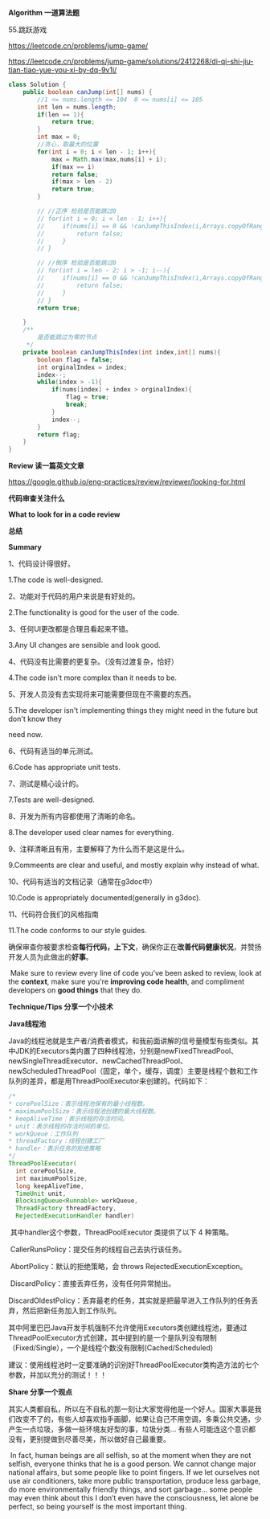 **Algorithm 一道算法题**



55.跳跃游戏

https://leetcode.cn/problems/jump-game/

https://leetcode.cn/problems/jump-game/solutions/2412268/di-qi-shi-jiu-tian-tiao-yue-you-xi-by-dq-9v1i/

```java
class Solution {
    public boolean canJump(int[] nums) {
        //1 <= nums.length <= 104  0 <= nums[i] <= 105
        int len = nums.length;
        if(len == 1){
            return true;
        }
        int max = 0;
        //贪心，取最大的位置
        for(int i = 0; i < len - 1; i++){
            max = Math.max(max,nums[i] + i);
            if(max == i)
            return false;
            if(max > len - 2)
            return true;
        }

        // //正序 检验是否能跳过0
        // for(int i = 0; i < len - 1; i++){
        //     if(nums[i] == 0 && !canJumpThisIndex(i,Arrays.copyOfRange(nums,0,i))){
        //         return false;
        //     }
        // }

        // //倒序 检验是否能跳过0
        // for(int i = len - 2; i > -1; i--){
        //     if(nums[i] == 0 && !canJumpThisIndex(i,Arrays.copyOfRange(nums,0,i))){
        //         return false;
        //     }
        // }
        return true;

    }
    /**
        是否能跳过为零的节点
     */
    private boolean canJumpThisIndex(int index,int[] nums){
        boolean flag = false;
        int orginalIndex = index;
        index--;
        while(index > -1){
            if(nums[index] + index > orginalIndex){
                flag = true;
                break;
            }
            index--;
        }
        return flag;
    }
}
```



**Review 读一篇英文文章**



https://google.github.io/eng-practices/review/reviewer/looking-for.html

**代码审查关注什么**

**What to look for in a code review**

**总结**

**Summary**

1、代码设计得很好。

1.The code is well-designed.

2、功能对于代码的用户来说是有好处的。

2.The functionality is good for the user of the code.

3、任何UI更改都是合理且看起来不错。

3.Any UI changes are sensible and look good.

4、代码没有比需要的更复杂。（没有过渡复杂，恰好）

4.The code isn't more complex than it needs to be.

5、开发人员没有去实现将来可能需要但现在不需要的东西。

5.The developer isn't implementing things they might need in the future but don't know they 

need now.

6、代码有适当的单元测试。

6.Code has appropriate unit tests.

7、测试是精心设计的。

7.Tests are well-designed.

8、开发为所有内容都使用了清晰的命名。

8.The developer used clear names for everything.

9、注释清晰且有用，主要解释了为什么而不是这是什么。

9.Commeents are clear and useful, and mostly explain why instead of what.

10、代码有适当的文档记录（通常在g3doc中）

10.Code is appropriately documented(generally in g3doc).

11、代码符合我们的风格指南

11.The code conforms to our style guides.

​		确保审查你被要求检查**每行代码，上下文**，确保你正在**改善代码健康状况**，并赞扬开发人员为此做出的**好事**。

​		Make sure to review every line of code you've been asked to review, look at the **context**, make sure you're **improving code health**, and compliment developers on **good things** that they do.



**Technique/Tips 分享一个小技术**



**Java线程池**

​		Java的线程池就是生产者/消费者模式，和我前面讲解的信号量模型有些类似。其中JDK的Executors类内置了四种线程池，分别是newFixedThreadPool、newSingleThreadExecutor、newCachedThreadPool、newScheduledThreadPool（固定，单个，缓存，调度）主要是线程个数和工作队列的差异，都是用ThreadPoolExecutor来创建的。代码如下：

```java
/*
* corePoolSize：表示线程池保有的最小线程数。
* maximumPoolSize：表示线程池创建的最大线程数。
* keepAliveTime：表示线程的存活时间。
* unit：表示线程的存活时间的单位。
* workQueue：工作队列
* threadFactory：线程创建工厂
* handler：表示任务的拒绝策略
*/
ThreadPoolExecutor(
  int corePoolSize,
  int maximumPoolSize,
  long keepAliveTime,
  TimeUnit unit,
  BlockingQueue<Runnable> workQueue,
  ThreadFactory threadFactory,
  RejectedExecutionHandler handler) 
```

​		其中handler这个参数，ThreadPoolExecutor 类提供了以下 4 种策略。

​	CallerRunsPolicy：提交任务的线程自己去执行该任务。

​	AbortPolicy：默认的拒绝策略，会 throws RejectedExecutionException。

​	DiscardPolicy：直接丢弃任务，没有任何异常抛出。

​	DiscardOldestPolicy：丢弃最老的任务，其实就是把最早进入工作队列的任务丢弃，然后把新任务加入到工作队列。

​		其中阿里巴巴Java开发手机强制不允许使用Executors类创建线程池，要通过ThreadPoolExecutor方式创建，其中提到的是一个是队列没有限制（Fixed/Single），一个是线程个数没有限制(Cached/Scheduled)

​		建议：使用线程池时一定要准确的识别好ThreadPoolExecutor类构造方法的七个参数，并加以充分的测试！！！



**Share 分享一个观点**



​		其实人类都自私，所以在不自私的那一刻让大家觉得他是一个好人。国家大事是我们改变不了的，有些人却喜欢指手画脚，如果让自己不用空调，多乘公共交通，少产生一点垃圾，多做一些环境友好型的事，垃圾分类...  有些人可能连这个意识都没有，更别提做到尽善尽美，所以做好自己最重要。

​		In fact, human beings are all selfish, so at the moment when they are not selfish, everyone thinks that he is a good person. We cannot change major national affairs, but some people like to point fingers. If we let ourselves not use air conditioners, take more public transportation, produce less garbage, do more environmentally friendly things, and sort garbage... some people may even think about this I don’t even have the consciousness, let alone be perfect, so being yourself is the most important thing.